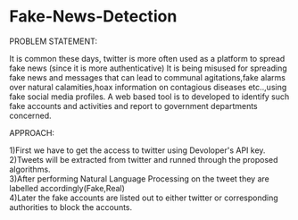 # Fake-News-Detection

PROBLEM STATEMENT:

It is common these days, twitter is more often used as a platform to spread fake news (since it is more authenticative)
It is being misused for spreading fake news and messages that can lead to communal agitations,fake alarms over natural calamities,hoax information on contagious diseases etc..,using fake social media profiles. A web based tool is to developed to identify such fake accounts and activities and report to government departments concerned.

APPROACH:

1)First we have to get the access to twitter using Devoloper's API key.<br/>
2)Tweets will be extracted from twitter and runned through the proposed algorithms.<br/>
3)After performing Natural Language Processing on the tweet they are labelled accordingly(Fake,Real)<br/>
4)Later the fake accounts are listed out to either twitter or corresponding authorities to block the accounts.<br/>
